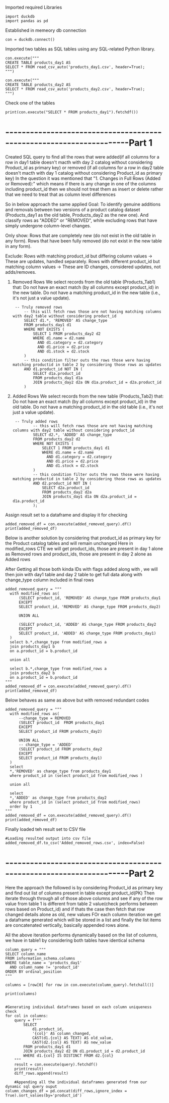 Imported required Libraries

    import duckdb
    import pandas as pd

Established in memeory db connection
    
    con = duckdb.connect()

Imported two tables as SQL tables using any SQL-related Python library.
  
    con.execute("""
    CREATE TABLE products_day1 AS
    SELECT * FROM read_csv_auto('products_day1.csv', header=True);
    """)
    
    con.execute("""
    CREATE TABLE products_day2 AS
    SELECT * FROM read_csv_auto('products_day2.csv', header=True);
    """)

Check one of the tables
    
    print(con.execute("SELECT * FROM products_day1").fetchdf())

#  --------------------------------------------------------------------Part 1

Created SQL query to find all the rows that were 
  added(if all columns for a row in day1 table doesn't macth with day 2 catalog without considering Product_id as primary key) or 
  removed (if all columns for a row in day2 table doesn't macth with day 1 catalog without considering Product_id as primary key)
  In the question it was mentioned that "1. Changes in Full Rows (Added or Removed):" which means if there is any change in one of the columns including product_id then we should not treat them as insert or delete 
  rather that we need to treat that as column level differences

So in below approach the same applied 
  Goal: To identify genuine additions and removals between two versions of a product catalog dataset (Products_day1 as the old table, Products_day2 as the new one). 
    And classify rows as "ADDED" or "REMOVED", while excluding rows that have simply undergone column-level changes.

Only show:
  Rows that are completely new (do not exist in the old table in any form).
  Rows that have been fully removed (do not exist in the new table in any form).

Exclude:
  Rows with matching product_id but differing column values → These are updates, handled separately.
  Rows with different product_id but matching column values → These are ID changes, considered updates, not adds/removes.

1. Removed Rows
  We select records from the old table (Products_Tab1) that:
  Do not have an exact match (by all columns except product_id) in the new table.
  Do not have a matching product_id in the new table (i.e., it's not just a value update).

        -- Truly removed rows
            -- this will fetch rows those are not having matching columns with day2 table without considering product_id
            SELECT d1.*, 'REMOVED' AS change_type
            FROM products_day1 d1
            WHERE NOT EXISTS (
                SELECT 1 FROM products_day2 d2
                WHERE d1.name = d2.name
                  AND d1.category = d2.category
                  AND d1.price = d2.price
                  AND d1.stock = d2.stock
            )
            -- this condition filter outs the rows those were having matching productid in table 2 by considering those rows as updates
            AND d1.product_id NOT IN (
                SELECT d1a.product_id
                FROM products_day1 d1a
                JOIN products_day2 d2a ON d1a.product_id = d2a.product_id
            )

2. Added Rows
   We select records from the new table (Products_Tab2) that:
   Do not have an exact match (by all columns except product_id) in the old table.
   Do not have a matching product_id in the old table (i.e., it's not just a value update).

        -- Truly added rows
                -- this will fetch rows those are not having matching columns with day2 table without considering product_id
                SELECT d2.*, 'ADDED' AS change_type
                FROM products_day2 d2
                WHERE NOT EXISTS (
                    SELECT 1 FROM products_day1 d1
                    WHERE d1.name = d2.name
                      AND d1.category = d2.category
                      AND d1.price = d2.price
                      AND d1.stock = d2.stock
                )
                -- this condition filter outs the rows those were having matching productid in table 2 by considering those rows as updates
                AND d2.product_id NOT IN (
                    SELECT d2a.product_id
                    FROM products_day2 d2a
                    JOIN products_day1 d1a ON d2a.product_id = d1a.product_id
                );


Assign result set to a dataframe and display it for checking

    added_removed_df = con.execute(added_removed_query).df()
    print(added_removed_df)

Below is another solution by considering that product_id as primary key for the Product catalog tables and will remain unchanged
Here in modified_rows CTE 
we will get product_ids, those are present in day 1 alone as Removed rows and 
product_ids, those are present in day 2 alone as Added rows 

After Getting all those both kinda IDs with flags added along with , we will then join with day1 table and day 2 table to get full data along with change_type column included in final rows

    added_removed_query = """
      with modified_rows as(
          (SELECT product_id, 'REMOVED' AS change_type FROM products_day1
          EXCEPT
          SELECT product_id, 'REMOVED' AS change_type FROM products_day2)

          UNION ALL

          (SELECT product_id, 'ADDED' AS change_type FROM products_day2
          EXCEPT
          SELECT product_id, 'ADDED' AS change_type FROM products_day1)
      )
      select b.*,change_type from modified_rows a
      join products_day1 b
      on a.product_id = b.product_id

      union all

      select b.*,change_type from modified_rows a
      join products_day2 b
      on a.product_id = b.product_id
    """
    added_removed_df = con.execute(added_removed_query).df()
    print(added_removed_df)

Below behaves as same as above but with removed redundant codes

    added_removed_query = """
      with modified_rows as(
          --change_type = REMOVED
          (SELECT product_id  FROM products_day1
          EXCEPT
          SELECT product_id FROM products_day2)

          UNION ALL
          -- change_type = 'ADDED'
          (SELECT product_id FROM products_day2
          EXCEPT
          SELECT product_id FROM products_day1)
      )
      select
      *,'REMOVED' as change_type from products_day1
      where product_id in (select product_id from modified_rows )

      union all

      select
      *,'ADDED' as change_type from products_day2
      where product_id in (select product_id from modified_rows)
      order by 1
    """
    added_removed_df = con.execute(added_removed_query).df()
    print(added_removed_df)

Finally loaded teh result set to CSV file

    #Loading resulted output into csv file
    added_removed_df.to_csv('Added_removed_rows.csv', index=False)

#  --------------------------------------------------------------------Part 2
Here the approach the followed is by considering Product_id as primary key and find out list of columns present in table except product_id(PK)
Then iterate through through all of those above columns and see if any of the row value from table 1 is different from table 2 value(check performs between rows based on Product_id)  and if thats the case then fetch that row changed details alone as old, new values
FOr each column iteration we get a dataframe generated which will be stored in a list and finally the list items are concatenated vertically, basically appended rows alone.

All the above iteration performs dynamically based on the list of columns, we have in table1 by considering both tables have identical schema

    column_query = """
    SELECT column_name
    FROM information_schema.columns
    WHERE table_name = 'products_day1'
      AND column_name != 'product_id'
    ORDER BY ordinal_position
    """
    
    columns = [row[0] for row in con.execute(column_query).fetchall()]
    
    print(columns)
    

    #Generating individual dataframes based on each column uniqueness check
    for col in columns:
        query = f"""
            SELECT
                d1.product_id,
                '{col}' AS column_changed,
                CAST(d1.{col} AS TEXT) AS old_value,
                CAST(d2.{col} AS TEXT) AS new_value
            FROM products_day1 d1
            JOIN products_day2 d2 ON d1.product_id = d2.product_id
            WHERE d1.{col} IS DISTINCT FROM d2.{col}
        """
        result = con.execute(query).fetchdf()
        print(result)
        diff_rows.append(result)

        #Appending all the individual dataframes generated from our dynamic sql query ouput
    column_changes_df = pd.concat(diff_rows,ignore_index = True).sort_values(by='product_id')

